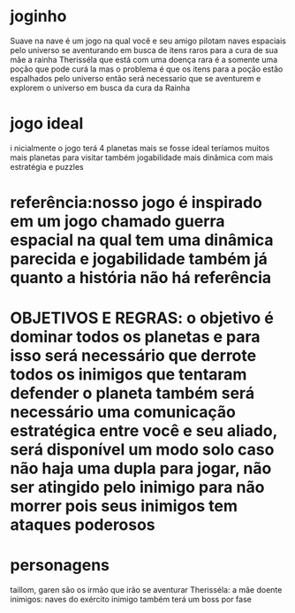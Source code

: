 # joginho
Suave na nave é um jogo na qual você e seu amigo pilotam naves espaciais pelo universo se aventurando em busca de itens raros para a cura de sua mãe a rainha Therisséla que está com uma doença rara é a somente uma poção que pode curá la mas o problema é que os itens para a poção estão espalhados pelo universo então será necessario que se aventurem e explorem o universo em busca da cura da Rainha

# jogo ideal
i nicialmente o jogo terá 4 planetas mais se fosse ideal teríamos muitos mais planetas para visitar também jogabilidade mais dinâmica com mais estratégia e puzzles 

# referência:nosso jogo é inspirado em um jogo chamado guerra espacial na qual tem uma dinâmica parecida e jogabilidade também já quanto a história não há referência

# OBJETIVOS E REGRAS: o objetivo é dominar todos os planetas e para isso será necessário que derrote todos os inimigos que tentaram defender o planeta também será necessário uma comunicação estratégica entre você e seu aliado, será disponível um modo solo caso não haja uma dupla para jogar, não ser atingido pelo inimigo para não morrer pois seus inimigos tem ataques poderosos 

# personagens
taillom, garen são os irmão que irão se aventurar 
Therisséla: a mãe doente 
inimigos: naves do exército inimigo também terá um boss por fase 
